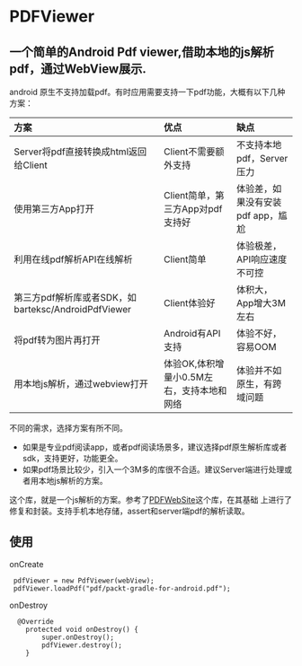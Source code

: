 # PDFViewer

## 一个简单的Android Pdf viewer,借助本地的js解析pdf，通过WebView展示.
 android 原生不支持加载pdf。有时应用需要支持一下pdf功能，大概有以下几种方案：
 
 
 |方案|优点|缺点|
 |:-|:-|:-|
 |Server将pdf直接转换成html返回给Client|Client不需要额外支持|不支持本地pdf，Server压力|
 |使用第三方App打开|Client简单，第三方App对pdf支持好|体验差，如果没有安装pdf app，尴尬|
 |利用在线pdf解析API在线解析|Client简单|体验极差，API响应速度不可控|
 |第三方pdf解析库或者SDK，如barteksc/AndroidPdfViewer|Client体验好|体积大，App增大3M左右|
 |将pdf转为图片再打开|Android有API支持|体验不好，容易OOM|
 |用本地js解析，通过webview打开|体验OK,体积增量小0.5M左右，支持本地和网络|体验并不如原生，有跨域问题|
 
不同的需求，选择方案有所不同。
- 如果是专业pdf阅读app，或者pdf阅读场景多，建议选择pdf原生解析库或者sdk，支持更好，功能更全。
- 如果pdf场景比较少，引入一个3M多的库很不合适。建议Server端进行处理或者用本地js解析的方案。

这个库，就是一个js解析的方案。参考了[PDFWebSite](https://github.com/qiujayen/PDFWebSite)这个库，在其基础
上进行了修复和封装。支持手机本地存储，assert和server端pdf的解析读取。


## 使用
onCreate
```
 pdfViewer = new PdfViewer(webView);
 pdfViewer.loadPdf("pdf/packt-gradle-for-android.pdf");
```

onDestroy
```
  @Override
    protected void onDestroy() {
        super.onDestroy();
        pdfViewer.destroy();
    }
```    